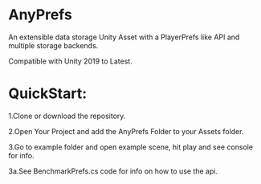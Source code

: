 # AnyPrefs
 An extensible data storage Unity Asset with a PlayerPrefs like API and multiple storage backends.

 Compatible with Unity 2019 to Latest.
 
 # QuickStart:
 1.Clone or download the repository.

 2.Open Your Project and add the AnyPrefs Folder to your Assets folder.

 3.Go to example folder and open example scene, hit play and see console for info.

 3a.See BenchmarkPrefs.cs code for info on how to use the api.
